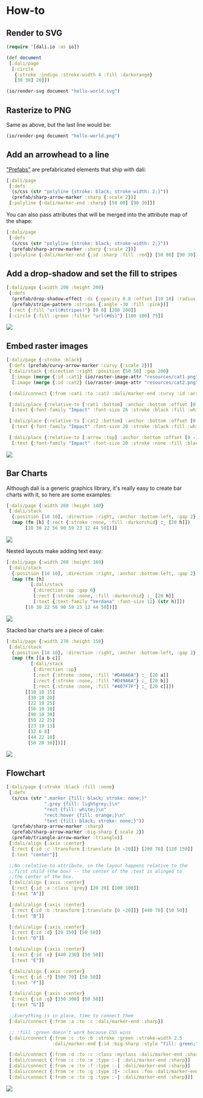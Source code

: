 # How-to

## Render to SVG

```clojure
(require '[dali.io :as io])

(def document
 [:dali/page
  [:circle
   {:stroke :indigo :stroke-width 4 :fill :darkorange}
   [30 30] 20]])

(io/render-svg document "hello-world.svg")
```

## Rasterize to PNG

Same as above, but the last line would be:

```clojure
(io/render-png document "hello-world.png")
```

## Add an arrowhead to a line

["Prefabs"](prefab.md) are prefabricated elements that ship with dali:

```clojure
[:dali/page
 [:defs
  (s/css (str "polyline {stroke: black; stroke-width: 2;}"))
  (prefab/sharp-arrow-marker :sharp {:scale 2})]
 [:polyline {:dali/marker-end :sharp} [50 80] [90 30]]]
```

You can also pass attributes that will be merged into the attribute
map of the shape:

```clojure
[:dali/page
 [:defs
  (s/css (str "polyline {stroke: black; stroke-width: 2;}"))
  (prefab/sharp-arrow-marker :sharp {:scale 2})]
 [:polyline {:dali/marker-end {:id :sharp :fill :red}} [50 80] [90 30]]]
```

## Add a drop-shadow and set the fill to stripes

```clojure
[:dali/page {:width 200 :height 200}
 [:defs
  (prefab/drop-shadow-effect :ds {:opacity 0.8 :offset [10 10] :radius 10})
  (prefab/stripe-pattern :stripes {:angle -30 :fill :pink})]
 [:rect {:fill "url(#stripes)"} [0 0] [200 200]]
 [:circle {:fill :green :filter "url(#ds)"} [100 100] 75]]
```
![](https://cdn.rawgit.com/stathissideris/dali/master/examples/output/drop-shadow.svg)

## Embed raster images

```clojure
[:dali/page {:stroke :black}
 [:defs (prefab/curvy-arrow-marker :curvy {:scale 2})]
 [:dali/stack {:direction :right :position [50 50] :gap 200}
  [:image (merge {:id :cat1} (io/raster-image-attr "resources/cat1.png" :png))]
  [:image (merge {:id :cat2} (io/raster-image-attr "resources/cat2.png" :png))]]

 [:dali/connect {:from :cat1 :to :cat2 :dali/marker-end :curvy :id :arrow :stroke-width 4}]

 [:dali/place {:relative-to [:cat1 :bottom] :anchor :bottom :offset [0 -10]}
  [:text {:font-family "Impact" :font-size 26 :stroke :black :fill :white} "I CAN HAZ"]]

 [:dali/place {:relative-to [:cat2 :bottom] :anchor :bottom :offset [0 -10]}
  [:text {:font-family "Impact" :font-size 20 :stroke :black :fill :white} "CHEEZEBURGER"]]

 [:dali/place {:relative-to [:arrow :top] :anchor :bottom :offset [0 -10]}
  [:text {:font-family "Impact" :font-size 20 :stroke :none :fill :black} "but of course!"]]]
```
![](https://cdn.rawgit.com/stathissideris/dali/master/examples/output/images1.svg)

## Bar Charts

Although dali is a generic graphics library, it's really easy to create
bar charts with it, so here are some examples:

```clojure
[:dali/page {:width 260 :height 140}
 [:dali/stack
  {:position [10 10], :direction :right, :anchor :bottom-left, :gap 2}
  (map (fn [h] [:rect {:stroke :none, :fill :darkorchid} :_ [20 h]])
       [10 30 22 56 90 59 23 12 44 50])]]
```
![](https://cdn.rawgit.com/stathissideris/dali/master/examples/output/graph1.svg)

Nested layouts make adding text easy:

```clojure
[:dali/page {:width 260 :height 160}
 [:dali/stack
  {:position [10 10], :direction :right, :anchor :bottom-left, :gap 2}
  (map (fn [h]
         [:dali/stack
          {:direction :up :gap 6}
          [:rect {:stroke :none, :fill :darkorchid} :_ [20 h]]
          [:text {:text-family "Verdana" :font-size 12} (str h)]])
       [10 30 22 56 90 59 23 12 44 50])]]
```
![](https://cdn.rawgit.com/stathissideris/dali/master/examples/output/graph2.svg)

Stacked bar charts are a piece of cake:

```clojure
[:dali/page {:width 270 :height 150}
 [:dali/stack
  {:position [10 10], :direction :right, :anchor :bottom-left, :gap 2}
  (map (fn [[a b c]]
         [:dali/stack
          {:direction :up}
          [:rect {:stroke :none, :fill "#D46A6A"} :_ [20 a]]
          [:rect {:stroke :none, :fill "#D49A6A"} :_ [20 b]]
          [:rect {:stroke :none, :fill "#407F7F"} :_ [20 c]]])
       [[10 10 15]
        [30 10 20]
        [22 10 25]
        [56 10 10]
        [90 10 30]
        [59 22 25]
        [23 10 13]
        [12 6 8]
        [44 22 18]
        [50 20 10]])]]
```
![](https://cdn.rawgit.com/stathissideris/dali/master/examples/output/graph3.svg)

## Flowchart

```clojure
[:dali/page {:stroke :black :fill :none}
 [:defs
  (s/css (str ".marker {fill: black; stroke: none;}"
              ".grey {fill: lightgrey;}\n"
              "rect {fill: white;}\n"
              "rect:hover {fill: orange;}\n"
              "text {fill: black; stroke: none;}"))
  (prefab/sharp-arrow-marker :sharp)
  (prefab/sharp-arrow-marker :big-sharp {:scale 2})
  (prefab/triangle-arrow-marker :triangle)]
 [:dali/align {:axis :center}
  [:rect {:id :c :transform [:translate [0 -20]]} [200 70] [120 150]]
  [:text "center"]]

 ;;No :relative-to attribute, so the layout happens relative to the
 ;;first child (the box) -- the center of the :text is alinged to
 ;;the center of the box.
 [:dali/align {:axis :center}
  [:rect {:id :a :class :grey} [20 20] [100 100]]
  [:text "A"]]

 [:dali/align {:axis :center}
  [:rect {:id :b :transform [:translate [0 -20]]} [440 70] [50 50]]
  [:text "B"]]

 [:dali/align {:axis :center}
  [:rect {:id :d} [20 350] [50 50]]
  [:text "D"]]

 [:dali/align {:axis :center}
  [:rect {:id :e} [440 230] [50 50]]
  [:text "E"]]

 [:dali/align {:axis :center}
  [:rect {:id :f} [500 70] [50 50]]
  [:text "F"]]

 [:dali/align {:axis :center}
  [:rect {:id :g} [350 300] [50 50]]
  [:text "G"]]

 ;;Everything is in place, time to connect them
 [:dali/connect {:from :a :to :c :dali/marker-end :sharp}]

 ;; :fill :green doesn't work because CSS wins
 [:dali/connect {:from :c :to :b :stroke :green :stroke-width 2.5
                 :dali/marker-end {:id :big-sharp :style "fill: green;"}}]

 [:dali/connect {:from :d :to :c :class :myclass :dali/marker-end :sharp}]
 [:dali/connect {:from :c :to :e :type :-| :dali/marker-end :sharp}]
 [:dali/connect {:from :e :to :f :type :-| :dali/marker-end :sharp}]
 [:dali/connect {:from :e :to :g :type :|- :class :foo :dali/marker-end :triangle}]
 [:dali/connect {:from :e :to :g :type :-| :dali/marker-end :sharp}]]
```

![](https://cdn.rawgit.com/stathissideris/dali/master/examples/output/connect1.svg)
